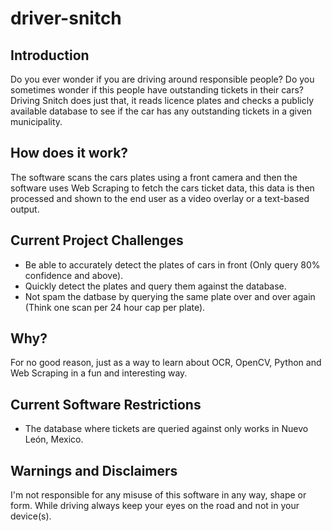 # driver-snitch

## Introduction
Do you ever wonder if you are driving around responsible people? Do you sometimes wonder if this people have outstanding tickets in their cars?
Driving Snitch does just that, it reads licence plates and checks a publicly available database to see if the car has any outstanding tickets in a given municipality.

## How does it work?
The software scans the cars plates using a front camera and then the software uses Web Scraping to fetch the cars ticket data, this data is then processed and shown to the end user as a video overlay or a text-based output. 

## Current Project Challenges
- Be able to accurately detect the plates of cars in front (Only query 80% confidence and above).
- Quickly detect the plates and query them against the database. 
- Not spam the datbase by querying the same plate over and over again (Think one scan per 24 hour cap per plate).

## Why?
For no good reason, just as a way to learn about OCR, OpenCV, Python and Web Scraping in a fun and interesting way.

## Current Software Restrictions
- The database where tickets are queried against only works in Nuevo León, Mexico.

## Warnings and Disclaimers
I'm not responsible for any misuse of this software in any way, shape or form. While driving always keep your eyes on the road and not in your device(s).

